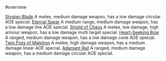 #overview

[Stygian Blade](Stygian_Blade.md)
A melee, medium damage weapon, has a low damage circular AOE special.
[Eternal Spear](Eternal_Spear.md)
A medium range, medium damage weapon, has a low damage line AOE special.
[Shield of Chaos](Shield_of_Chaos.md)
A melee, low damage, high armour weapon, has a low damage multi target special.
[Heart-Seeking Bow](Heart-Seeking_Bow.md)
A ranged, medium damage weapon, has a low damage cone AOE special.
[Twin Fists of Malphon](Twin_Fists_of_Malphon.md)
A melee, high damage weapon, has a medium damage linear AOE special.
[Adamant Rail](Adamant_Rail.md)
A ranged, medium damage weapon, has a medium damage circular AOE special.

